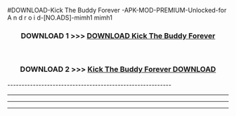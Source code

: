 #DOWNLOAD-Kick The Buddy Forever -APK-MOD-PREMIUM-Unlocked-for A n d r o i d-[NO.ADS]-mimh1 mimh1 



<div align="center">

<h3>DOWNLOAD 1 >>> <a href="https://getmod2.web.app/?judul=Kick The Buddy Forever ">DOWNLOAD Kick The Buddy Forever </a></h3><br>

<h3>DOWNLOAD 2 >>> <a href="https://getmod2.web.app/?judul=Kick The Buddy Forever ">Kick The Buddy Forever  DOWNLOAD </a></h3>

</div>
----------------------------------------------------------

----------------------------------------------------------

----------------------------------------------------------

----------------------------------------------------------



